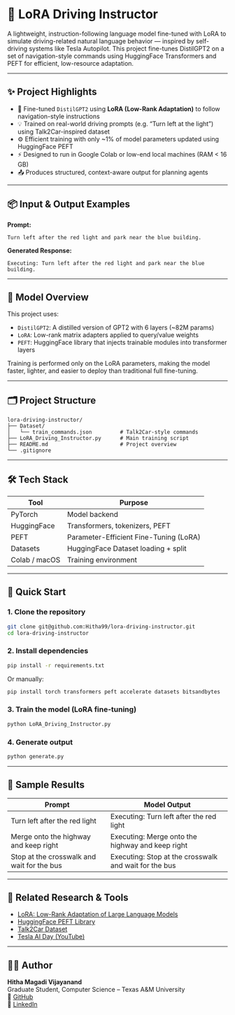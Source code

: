 # 🚗 LoRA Driving Instructor

A lightweight, instruction-following language model fine-tuned with LoRA to simulate driving-related natural language behavior — inspired by self-driving systems like Tesla Autopilot. This project fine-tunes DistilGPT2 on a set of navigation-style commands using HuggingFace Transformers and PEFT for efficient, low-resource adaptation.

---

## ✨ Project Highlights

- 🧠 Fine-tuned `DistilGPT2` using **LoRA (Low-Rank Adaptation)** to follow navigation-style instructions
- 💡 Trained on real-world driving prompts (e.g. “Turn left at the light”) using Talk2Car-inspired dataset
- ⚙️ Efficient training with only ~1% of model parameters updated using HuggingFace PEFT
- ⚡ Designed to run in Google Colab or low-end local machines (RAM < 16 GB)
- 📤 Produces structured, context-aware output for planning agents

---

## 📦 Input & Output Examples

**Prompt:**

```
Turn left after the red light and park near the blue building.
```

**Generated Response:**

```
Executing: Turn left after the red light and park near the blue building.
```

---

## 🧠 Model Overview

This project uses:
- `DistilGPT2`: A distilled version of GPT2 with 6 layers (~82M params)
- `LoRA`: Low-rank matrix adapters applied to query/value weights
- `PEFT`: HuggingFace library that injects trainable modules into transformer layers

Training is performed only on the LoRA parameters, making the model faster, lighter, and easier to deploy than traditional full fine-tuning.

---

## 🗂 Project Structure

```
lora-driving-instructor/
├── Dataset/
│   └── train_commands.json         # Talk2Car-style commands
├── LoRA_Driving_Instructor.py      # Main training script
├── README.md                       # Project overview
└── .gitignore
```

---

## 🛠 Tech Stack

| Tool           | Purpose                              |
|----------------|--------------------------------------|
| PyTorch        | Model backend                        |
| HuggingFace    | Transformers, tokenizers, PEFT       |
| PEFT           | Parameter-Efficient Fine-Tuning (LoRA) |
| Datasets       | HuggingFace Dataset loading + split  |
| Colab / macOS  | Training environment                 |

---

## 🚀 Quick Start

### 1. Clone the repository

```bash
git clone git@github.com:Hitha99/lora-driving-instructor.git
cd lora-driving-instructor
```

### 2. Install dependencies

```bash
pip install -r requirements.txt
```

Or manually:

```bash
pip install torch transformers peft accelerate datasets bitsandbytes
```

### 3. Train the model (LoRA fine-tuning)

```bash
python LoRA_Driving_Instructor.py
```

### 4. Generate output

```bash
python generate.py
```

---

## 🧪 Sample Results

| Prompt                                       | Model Output                                             |
|---------------------------------------------|----------------------------------------------------------|
| Turn left after the red light               | Executing: Turn left after the red light                 |
| Merge onto the highway and keep right       | Executing: Merge onto the highway and keep right         |
| Stop at the crosswalk and wait for the bus  | Executing: Stop at the crosswalk and wait for the bus    |

---

## 📘 Related Research & Tools

- [LoRA: Low-Rank Adaptation of Large Language Models](https://arxiv.org/abs/2106.09685)
- [HuggingFace PEFT Library](https://github.com/huggingface/peft)
- [Talk2Car Dataset](https://github.com/Talk2Car/Talk2Car)
- [Tesla AI Day (YouTube)](https://www.youtube.com/watch?v=j0z4FweCy4M)

---

## 👩‍💻 Author

**Hitha Magadi Vijayanand**  
Graduate Student, Computer Science – Texas A&M University  
🔗 [GitHub](https://github.com/Hitha99)  
🔗 [LinkedIn](https://www.linkedin.com/in/hitha-magadi-vijayanand-68143b1b5/)
